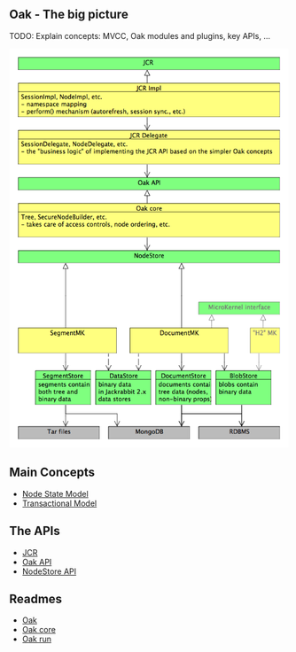 <!--
   Licensed to the Apache Software Foundation (ASF) under one or more
   contributor license agreements.  See the NOTICE file distributed with
   this work for additional information regarding copyright ownership.
   The ASF licenses this file to You under the Apache License, Version 2.0
   (the "License"); you may not use this file except in compliance with
   the License.  You may obtain a copy of the License at

       http://www.apache.org/licenses/LICENSE-2.0

   Unless required by applicable law or agreed to in writing, software
   distributed under the License is distributed on an "AS IS" BASIS,
   WITHOUT WARRANTIES OR CONDITIONS OF ANY KIND, either express or implied.
   See the License for the specific language governing permissions and
   limitations under the License.
  -->

Oak - The big picture
--------------------------------------------------------------------------------

TODO: Explain concepts: MVCC, Oak modules and plugins, key APIs, ...

![The big picture](big-picture.png?raw=true)

## Main Concepts

* [Node State Model](nodestate.html)
* [Transactional Model](transactional-model.html)

## The APIs

* [JCR](http://www.day.com/specs/jcr/2.0/index.html)
* [Oak API](../oak_api/overview.html)
* [NodeStore API](../nodestore/overview.html)

## Readmes

* [Oak](https://github.com/apache/jackrabbit-oak/blob/trunk/README.md)
* [Oak core](https://github.com/apache/jackrabbit-oak/blob/trunk/oak-core/README.md)
* [Oak run](https://github.com/apache/jackrabbit-oak/blob/trunk/oak-run/README.md)
